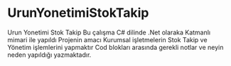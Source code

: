 # UrunYonetimiStokTakip
 Urun Yonetimi Stok Takip
Bu çalışma C# dilinde .Net olaraka Katmanlı mimari ile yapıldı 
Projenin amacı Kurumsal işletmelerin Stok Takip ve Yönetim işlemlerini yapmaktır 
Cod blokları arasında gerekli notlar ve neyin neden yapıldığı yazmaktadır.


